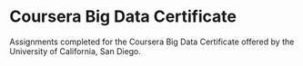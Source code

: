 # Coursera Big Data Certificate
Assignments completed for the Coursera Big Data Certificate offered by the University of California, San Diego.
